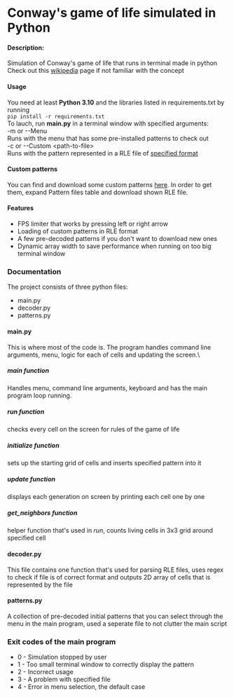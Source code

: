 # Conway's game of life simulated in Python
#### Description:
Simulation of Conway's game of life that runs in terminal made in python\
Check out this [wikipedia](https://en.wikipedia.org/wiki/Conway%27s_Game_of_Life) page if not familiar with the concept
#### Usage
You need at least __Python 3.10__ and the libraries listed in requirements.txt by running\
```pip install -r requirements.txt```\
To lauch, run __main.py__ in a terminal window with specified arguments:\
-m or --Menu\
Runs with the menu that has some pre-installed patterns to check out\
-c or --Custom \<path-to-file\>\
Runs with the pattern represented in a RLE file of [specified format](https://conwaylife.com/wiki/Run_Length_Encoded)
#### Custom patterns
You can find and download some custom patterns [here](https://conwaylife.com/wiki/). In order to get them, expand Pattern files table and download shown RLE file.
#### Features
+ FPS limiter that works by pressing left or right arrow
+ Loading of custom patterns in RLE format
+ A few pre-decoded patterns if you don't want to download new ones
+ Dynamic array width to save performance when running on too big terminal window
### Documentation
The project consists of three python files:
+ main.py
+ decoder.py
+ patterns.py
#### main.py
This is where most of the code is. The program handles command line arguments, menu, logic for each of cells and updating the screen.\
##### main function
Handles menu, command line arguments, keyboard and has the main program loop running.
##### run function
checks every cell on the screen for rules of the game of life
##### initialize function
sets up the starting grid of cells and inserts specified pattern into it
##### update function
displays each generation on screen by printing each cell one by one
##### get_neighbors function
helper function that's used in _run_, counts living cells in 3x3 grid around specified cell
#### decoder.py
This file contains one function that's used for parsing RLE files, uses regex to check if file is of correct format and outputs 2D array of cells that is represented by the file
#### patterns.py
A collection of pre-decoded initial patterns that you can select through the menu in the main program, used a seperate file to not clutter the main script
### Exit codes of the main program
+ 0 - Simulation stopped by user
+ 1 - Too small terminal window to correctly display the pattern
+ 2 - Incorrect usage 
+ 3 - A problem with specified file
+ 4 - Error in menu selection, the default case